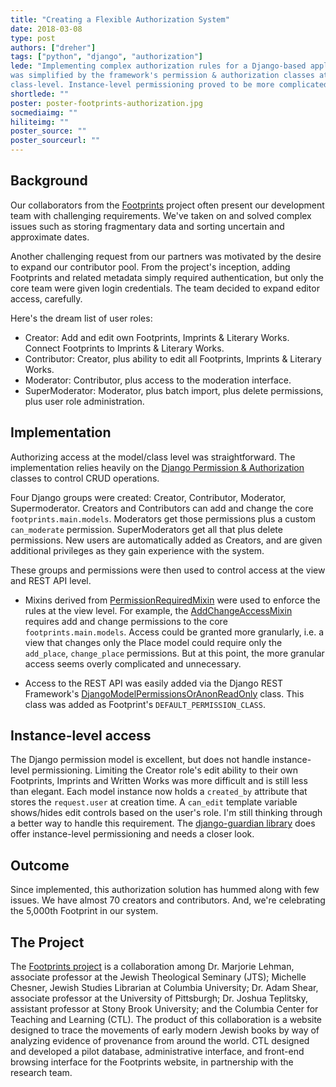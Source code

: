 ```yaml
---
title: "Creating a Flexible Authorization System"
date: 2018-03-08
type: post
authors: ["dreher"]
tags: ["python", "django", "authorization"]
lede: "Implementing complex authorization rules for a Django-based application
was simplified by the framework's permission & authorization classes at the
class-level. Instance-level permissioning proved to be more complicated."
shortlede: ""
poster: poster-footprints-authorization.jpg
socmediaimg: ""
hiliteimg: ""
poster_source: ""
poster_sourceurl: ""
---
```

## Background

Our collaborators from the [Footprints](https://footprints.ccnmtl.columbia.edu)
project often present our development team with challenging requirements. We've
taken on and solved complex issues such as storing fragmentary data and sorting
uncertain and approximate dates.

Another challenging request from our partners was motivated by the desire to
expand our contributor pool. From the project's inception, adding Footprints
and related metadata simply required authentication, but only the core team
were given login credentials. The team decided to expand editor access,
carefully.

Here's the dream list of user roles:

* Creator: Add and edit own Footprints, Imprints & Literary Works. Connect
Footprints to Imprints & Literary Works.
* Contributor: Creator, plus ability to edit all Footprints, Imprints &
Literary Works.
* Moderator: Contributor, plus access to the moderation interface.
* SuperModerator: Moderator, plus batch import, plus delete permissions, plus
user role administration.

## Implementation

Authorizing access at the model/class level was straightforward. The
implementation relies heavily on the
[Django Permission & Authorization](https://docs.djangoproject.com/en/2.0/topics/auth/default/#topic-authorization)
classes to control CRUD operations.

Four Django groups were created: Creator, Contributor, Moderator,
Supermoderator. Creators and Contributors can add and change the core
`footprints.main.models`. Moderators get those permissions plus a custom
`can_moderate` permission. SuperModerators get all that plus delete
permissions. New users are automatically added as Creators, and are given
additional privileges as they gain experience with the system.

These groups and permissions were then used to control access at the view and
REST API level.

* Mixins derived from
[PermissionRequiredMixin](https://docs.djangoproject.com/en/2.0/topics/auth/default/#the-permissionrequiredmixin-mixin)
were used to enforce the rules at the view level. For example, the
[AddChangeAccessMixin](https://github.com/ccnmtl/footprints/blob/master/footprints/mixins.py#L76)
requires add and change permissions to the core `footprints.main.models`.
Access could be granted more granularly, i.e. a view that changes only the
Place model could require only the `add_place`, `change_place` permissions. But
at this point, the more granular access seems overly complicated and
unnecessary.

* Access to the REST API was easily added via the Django REST Framework's
[DjangoModelPermissionsOrAnonReadOnly](http://www.django-rest-framework.org/api-guide/permissions/#djangomodelpermissionsoranonreadonly)
class. This class was added as Footprint's `DEFAULT_PERMISSION_CLASS`.

## Instance-level access

The Django permission model is excellent, but does not handle instance-level
permissioning. Limiting the Creator role's edit ability to their own
Footprints, Imprints and Written Works was more difficult and is still less
than elegant. Each model instance now holds a `created_by` attribute that
stores the `request.user` at creation time. A `can_edit` template variable
shows/hides edit controls based on the user's role. I'm still thinking through
a better way to handle this requirement. The
[django-guardian library](https://github.com/django-guardian/django-guardian)
does offer instance-level permissioning and needs a closer look.

## Outcome
Since implemented, this authorization solution has hummed along with few
issues. We have almost 70 creators and contributors. And, we're celebrating the
5,000th Footprint in our system.

## The Project
The [Footprints project](http://footprints.ccnmtl.columbia.edu/about/)
is a collaboration among Dr. Marjorie Lehman, associate professor at the Jewish
Theological Seminary (JTS); Michelle Chesner, Jewish Studies Librarian at
Columbia University; Dr. Adam Shear, associate professor at the University of
Pittsburgh; Dr. Joshua Teplitsky, assistant professor at Stony Brook
University; and the Columbia Center for Teaching and Learning (CTL). The
product of this collaboration is a website designed to trace the movements of
early modern Jewish books by way of analyzing evidence of provenance from
around the world. CTL designed and developed a pilot database, administrative
interface, and front-end browsing interface for the Footprints website, in
partnership with the research team.
